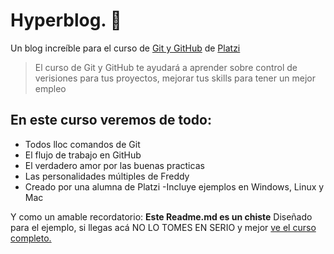 # Hyperblog. 💚
Un blog increíble para el curso de [Git y GitHub](https://platzi.com/cursos/git-github/ "Git y GitHub") de [Platzi](https://platzi.com/home "Platzi")

>El curso de Git y GitHub te ayudará a aprender sobre control de verisiones para tus proyectos, mejorar tus skills para tener un mejor empleo

## En este curso veremos de todo:

- Todos lloc comandos de Git
- El flujo de trabajo en GitHub
- El verdadero amor por las buenas practicas
- Las personalidades múltiples de Freddy
- Creado por una alumna de Platzi
-Incluye ejemplos en Windows, Linux y Mac

Y como un amable recordatorio: **Este Readme.md es un chiste** Diseñado para el ejemplo, si llegas acá NO LO TOMES EN SERIO y mejor [ve el curso completo.](https://platzi.com/cursos/git-github/ "ve el curso completo.")
